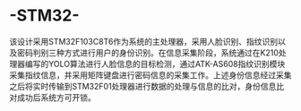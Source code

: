 # -STM32-
该设计采用STM32F103C8T6作为系统的主处理器，采用人脸识别、指纹识别以及密码判别三种方式进行用户的身份识别。在信息采集阶段，系统通过在K210处理器编写的YOLO算法进行人脸信息的目标检测，通过ATK-AS608指纹识别模块采集指纹信息，并采用矩阵键盘进行密码信息的采集工作。上述身份信息经过采集之后将实时传输到STM32F01处理器进行数据的处理与信息的比对，身份信息比对成功后系统方可开锁。
